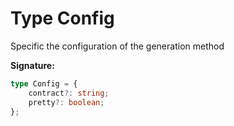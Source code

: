 
# Type Config

Specific the configuration of the generation method

<b>Signature:</b>

```typescript
type Config = {
    contract?: string;
    pretty?: boolean;
};
```
